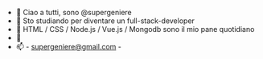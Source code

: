 - 👋 Ciao a tutti, sono @supergeniere
- 👀 Sto studiando per diventare un full-stack-developer
- 🌱 HTML / CSS / Node.js / Vue.js / Mongodb sono il mio pane quotidiano
- 💞️ 
- 📫  - supergeniere@gmail.com - 
